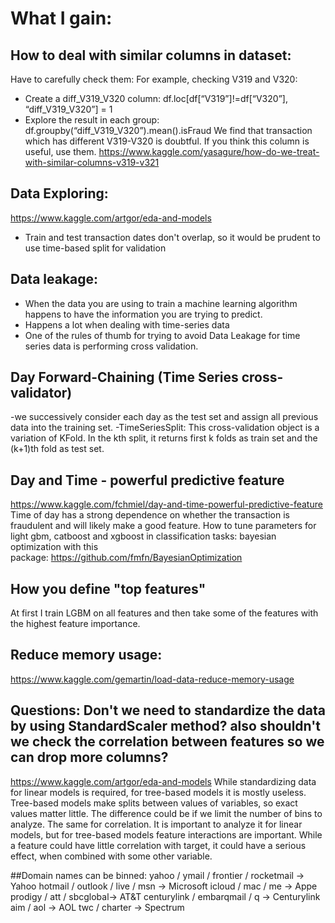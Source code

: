 # What I gain:
## How to deal with similar columns in dataset:

Have to carefully check them:
For example, checking V319 and V320:
- Create a diff_V319_V320 column:	df.loc[df[“V319”]!=df[“V320”], “diff_V319_V320”] = 1
- Explore the result in each group: df.groupby(“diff_V319_V320”).mean().isFraud
We find that transaction which has different V319-V320 is doubtful.
If you think this column is useful, use them.
https://www.kaggle.com/yasagure/how-do-we-treat-with-similar-columns-v319-v321


## Data Exploring:
https://www.kaggle.com/artgor/eda-and-models
- Train and test transaction dates don't overlap, so it would be prudent to use time-based split for validation


## Data leakage:
- When the data you are using to train a machine learning algorithm happens to have the information you are trying to predict.
- Happens a lot when dealing with time-series data
- One of the rules of thumb for trying to avoid Data Leakage for time series data is performing cross validation.


## Day Forward-Chaining (Time Series cross-validator)
-we successively consider each day as the test set and assign all previous data into the training set.
-TimeSeriesSplit: This cross-validation object is a variation of KFold. In the kth split, it returns first k folds as train set and the (k+1)th fold as test set.



## Day and Time - powerful predictive feature
https://www.kaggle.com/fchmiel/day-and-time-powerful-predictive-feature
Time of day has a strong dependence on whether the transaction is fraudulent and will likely make a good feature.
How to tune parameters for light gbm, catboost and xgboost in classification tasks:
bayesian optimization with this package: https://github.com/fmfn/BayesianOptimization



## How you define "top features"
At first I train LGBM on all features and then take some of the features with the highest feature importance.


## Reduce memory usage:
https://www.kaggle.com/gemartin/load-data-reduce-memory-usage


## Questions: Don't we need to standardize the data by using StandardScaler method? also shouldn't we check the correlation between features so we can drop more columns?
https://www.kaggle.com/artgor/eda-and-models
While standardizing data for linear models is required, for tree-based models it is mostly useless. Tree-based models make splits between values of variables, so exact values matter little. The difference could be if we limit the number of bins to analyze.
The same for correlation. It is important to analyze it for linear models, but for tree-based models feature interactions are important. While a feature could have little correlation with target, it could have a serious effect, when combined with some other variable.


##Domain names can be binned:
yahoo / ymail / frontier / rocketmail -> Yahoo
hotmail / outlook / live / msn -> Microsoft
icloud / mac / me -> Appe
prodigy / att / sbcglobal-> AT&T
centurylink / embarqmail / q -> Centurylink
aim / aol -> AOL
twc / charter -> Spectrum

